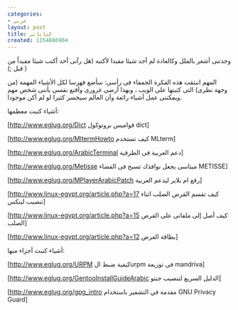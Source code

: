 ```yaml
---
categories:
- عربي
layout: post
title: كتاباتى
created: 1154886904
---
```

وجدتنى أشعر بالملل وكالعادة لم أجد شيئا مفيدا ﻷكتبه (هل رآنى أحد أكتب شيئا مفيداً من فبل ;) )

المهم انبثقت هذه الفكرة الحمفاء فى رأسى: سأضع فهرسا لكل اﻷشياء المهمة (من وجهة نظرى) التى كتبتها على الويب ، وبهذا أرضى غرورى وأقنع نفسى بأننى شخص مهم ويمكننى عمل أشياء رائعة وأن العالم سيخسر كثيرا لو لم أكن موجودا.

أشياء كتبت معظمها:

[http://www.eglug.org/Dict قواميس بروتوكول dict]

[http://www.eglug.org/MltermHowto كيف تستخدم MLterm]

[http://www.eglug.org/ArabicTerminal دعم العربية فى الطرفية]

[http://www.eglug.org/Metisse ميتاسى يجعل نوافذك تسبح فى الفضاء METISSE]

[http://www.eglug.org/MPlayerArabicPatch رقع ام بلاير ليدعم العربية]

[http://www.linux-egypt.org/article.php?a=17 كيف تقسم القرص الصلب اثناء تنصيب لينكس]

[http://www.linux-egypt.org/article.php?a=15 كيف أصل إلى ملفاتى على القرص الصلب]

[http://www.linux-egypt.org/article.php?a=12 بطاقة العرض]

أشياء كتبت أجزاء منها:

[http://www.eglug.org/URPM كيفية ضبط الurpm فى توزيعة mandriva]

[http://www.eglug.org/GentooInstallGuideArabic الدليل السريع لتنصيب جنتو]

[http://www.eglug.org/gpg_intro مقدمة في التشفير باستخدام GNU Privacy Guard]
